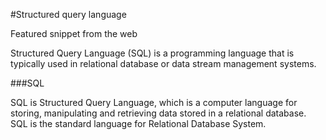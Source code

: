 #Structured query language





Featured snippet from the web



Structured Query Language (SQL) is a programming language that is typically used in relational database or data stream management systems.



###SQL

SQL is Structured Query Language, which is a computer language for storing, manipulating and retrieving data stored in a relational database. SQL is the standard language for Relational Database System.